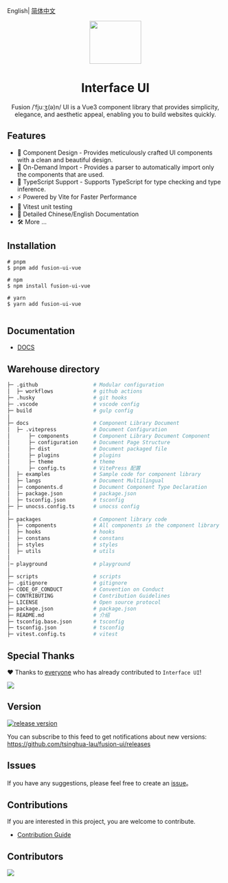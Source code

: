 English| [简体中文](./README.md)

<p align="center">
<img  width="120px" height="100px"  src="https://img-blog.csdnimg.cn/99f1d53fa0b244809eee1a8a359e3261.png#pic_center" >
</p>
<h1 align="center">Interface UI</h1>
<p align="center"> Fusion /ˈfjuːʒ(ə)n/ UI is a Vue3 component library that provides simplicity, elegance, and aesthetic appeal, enabling you to build websites quickly.</p>
</p>


## Features

- 🧜 Component Design - Provides meticulously crafted UI components with a clean and beautiful design.
- 🎡 On-Demand Import - Provides a parser to automatically import only the components that are used.
- 💪 TypeScript Support - Supports TypeScript for type checking and type inference.
- ⚡️ Powered by Vite for Faster Performance
- 🧪 Vitest unit testing
- 📃 Detailed Chinese/English Documentation
- 🛠 More ...

## Installation

```
# pnpm
$ pnpm add fusion-ui-vue

# npm
$ npm install fusion-ui-vue

# yarn
$ yarn add fusion-ui-vue


```

## Documentation

- [DOCS](https://fusion-ui-vue.github.io/fusion-ui/)

## Warehouse directory
```bash
├─ .github                  # Modular configuration
│  ├─ workflows             # github actions
├─ .husky                   # git hooks
├─ .vscode                  # vscode config
├─ build                    # gulp config
│
├─ docs                     # Component Library Document
│  ├─ .vitepress            # Document Configuration
│      ├─ components        # Component Library Document Component
│      ├─ configuration     # Document Page Structure
│      ├─ dist              # Document packaged file
│      ├─ plugins           # plugins
│      ├─ theme             # theme
│      ├─ config.ts         # VitePress 配置
│  ├─ examples              # Sample code for component library
│  ├─ langs                 # Document Multilingual
│  ├─ components.d          # Document Component Type Declaration
│  ├─ package.json          # package.json
│  ├─ tsconfig.json         # tsconfig
├─ ├─ unocss.config.ts      # unocss config
│
├─ packages                 # Component library code
│  ├─ components            # All components in the component library
│  ├─ hooks                 # hooks
│  ├─ constans              # constans
│  ├─ styles                # styles
│  ├─ utils                 # utils
│
│─ playground               # playground
│
├─ scripts                  # scripts
├─ .gitignore               # gitignore
├─ CODE_OF_CONDUCT          # Convention on Conduct
├─ CONTRIBUTING             # Contribution Guidelines
├─ LICENSE                  # Open source protocol
├─ package.json             # package.json
├─ README.md                # 介绍
├─ tsconfig.base.json       # tsconfig
├─ tsconfig.json            # tsconfig
├─ vitest.config.ts         # vitest

```



## Special Thanks

❤️ Thanks to [everyone](https://github.com/tsinghua-lau/fusion-ui/graphs/contributors)  who has already contributed to ```Interface UI```!

<a href="https://github.com/tsinghua-lau/fusion-ui/graphs/contributors">
  <img src="https://contrib.rocks/image?repo=tsinghua-lau/fusion-ui" />
</a>


## Version



[![release version](https://img.shields.io/npm/v/fusion-ui-vue.svg?label=FusionUi&color=blue)](https://www.npmjs.com/package/fusion-ui-vue)


You can subscribe to this feed to get notifications about new versions:  https://github.com/tsinghua-lau/fusion-ui/releases

## Issues

If you have any suggestions, please feel free to create an  [issue](https://github.com/tsinghua-lau/fusion-ui/issues)。

## Contributions

If you are interested in this project, you are welcome to contribute.

- [Contribution Guide](https://github.com/tsinghua-lau/fusion-ui/blob/master/CONTRIBUTING.md)

## Contributors

<a href="https://github.com/tsinghua-lau/fusion-ui/graphs/contributors">
  <img src="https://contrib.rocks/image?repo=tsinghua-lau/fusion-ui" />
</a>
